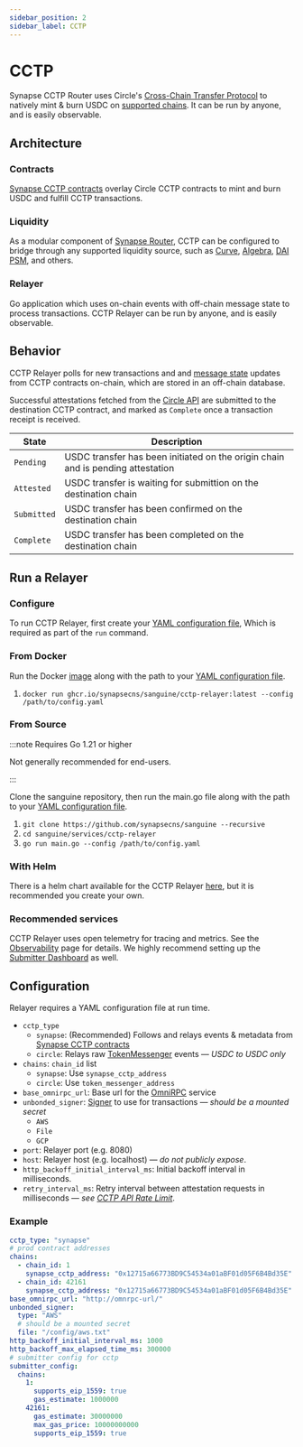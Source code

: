 ```yaml
---
sidebar_position: 2
sidebar_label: CCTP
---
```


# CCTP

Synapse CCTP Router uses Circle's [Cross-Chain Transfer Protocol](https://www.circle.com/en/cross-chain-transfer-protocol) to natively mint & burn USDC on [supported chains](/docs/Contracts/CCTP). It can be run by anyone, and is easily observable.

## Architecture

### Contracts

[Synapse CCTP contracts](/docs/Contracts/CCTP) overlay Circle CCTP contracts to mint and burn USDC and fulfill CCTP transactions.

### Liquidity
As a modular component of [Synapse Router](../Synapse-Router), CCTP can be configured to bridge through any supported liquidity source, such as [Curve](https://github.com/synapsecns/synapse-contracts/blob/885cbe06a960591b1bdef330f3d3d57c49dba8e2/contracts/router/modules/pool/curve/CurveV1Module.sol), [Algebra](https://github.com/synapsecns/synapse-contracts/blob/885cbe06a960591b1bdef330f3d3d57c49dba8e2/contracts/router/modules/pool/algebra/AlgebraModule.sol), [DAI PSM](https://github.com/synapsecns/synapse-contracts/blob/885cbe06a960591b1bdef330f3d3d57c49dba8e2/contracts/router/modules/pool/dss/DssPsmModule.sol),  and others.

### Relayer

Go application which uses on-chain events with off-chain message state to process transactions. CCTP Relayer can be run by anyone, and is easily observable.

## Behavior

CCTP Relayer polls for new transactions and and [message state](https://pkg.go.dev/github.com/synapsecns/sanguine/services/cctp-relayer@v0.10.0/types#MessageState) updates from CCTP contracts on-chain, which are stored in an off-chain database.

Successful attestations fetched from the [Circle API](https://developers.circle.com/stablecoin/reference) are submitted to the destination CCTP contract, and marked as `Complete` once a transaction receipt is received.

| State       | Description |
|-------------|-------------|
| `Pending`   | USDC transfer has been initiated on the origin chain and is pending attestation |
| `Attested`  | USDC transfer is waiting for submittion on the destination chain |
| `Submitted` | USDC transfer has been confirmed on the destination chain |
| `Complete`  | USDC transfer has been completed on the destination chain |

<!-- [Message states ↗](https://pkg.go.dev/github.com/synapsecns/sanguine/services/cctp-relayer@v0.10.0/types#MessageState) -->
<!-- [combines](https://medium.com/@matt.denobrega/state-vs-event-based-web-architectures-59ab1f47656b) -->

## Run a Relayer

### Configure

To run CCTP Relayer, first create your [YAML configuration file](#configuration-file), Which is required as part of the `run` command.

### From Docker

Run the Docker [image](https://github.com/synapsecns/sanguine/pkgs/container/sanguine%2Fcctp-relayer) along with the path to your [YAML configuration file](#configuration-file).

1. `docker run ghcr.io/synapsecns/sanguine/cctp-relayer:latest --config /path/to/config.yaml`

### From Source

:::note Requires Go 1.21 or higher

Not generally recommended for end-users.

:::

Clone the sanguine repository, then run the main.go file along with the path to your [YAML configuration file](#configuration-file).

1. `git clone https://github.com/synapsecns/sanguine --recursive`
2. `cd sanguine/services/cctp-relayer`
3. `go run main.go --config /path/to/config.yaml`

### With Helm

There is a helm chart available for the CCTP Relayer [here](https://artifacthub.io/packages/helm/synapse/cctp/0.2.0), but it is recommended you create your own.

### Recommended services

CCTP Relayer uses open telemetry for tracing and metrics. See the [Observability](/docs/Services/Observability) page for details. We highly recommend setting up the [Submitter Dashboard](/docs/Services/Submitter) as well.

## Configuration

Relayer requires a YAML configuration file at run time.

* `cctp_type`
   * `synapse`: (Recommended) Follows and relays events & metadata from [Synapse CCTP contracts](docs/Contracts/CCTP)
   * `circle`: Relays raw [TokenMessenger](https://github.com/circlefin/evm-cctp-contracts/blob/817397db0a12963accc08ff86065491577bbc0e5/src/TokenMessenger.sol) events — *USDC to USDC only*
 * `chains`: `chain_id` list
   * `synapse`: Use `synapse_cctp_address`
   * `circle`: Use `token_messenger_address`
 * `base_omnirpc_url`: Base url for the [OmniRPC](/docs/Services/Omnirpc) service
 * `unbonded_signer`: [Signer](/docs/Services/Signer) to use for transactions — *should be a mounted secret*
   * `AWS`
   * `File`
   * `GCP`
 * `port`: Relayer port (e.g. 8080)
 * `host`: Relayer host (e.g. localhost) — *do not publicly expose*.
 * `http_backoff_initial_interval_ms`: Initial backoff interval in milliseconds.
 * `retry_interval_ms`: Retry interval between attestation requests in milliseconds — *see [CCTP API Rate Limit](https://developers.circle.com/stablecoins/docs/limits)*.

 ### Example

```yaml
cctp_type: "synapse"
# prod contract addresses
chains:
  - chain_id: 1
    synapse_cctp_address: "0x12715a66773BD9C54534a01aBF01d05F6B4Bd35E"
  - chain_id: 42161
    synapse_cctp_address: "0x12715a66773BD9C54534a01aBF01d05F6B4Bd35E"
base_omnirpc_url: "http://omnrpc-url/"
unbonded_signer:
  type: "AWS"
  # should be a mounted secret
  file: "/config/aws.txt"
http_backoff_initial_interval_ms: 1000
http_backoff_max_elapsed_time_ms: 300000
# submitter config for cctp
submitter_config:
  chains:
    1:
      supports_eip_1559: true
      gas_estimate: 1000000
    42161:
      gas_estimate: 30000000
      max_gas_price: 10000000000
      supports_eip_1559: true
```
